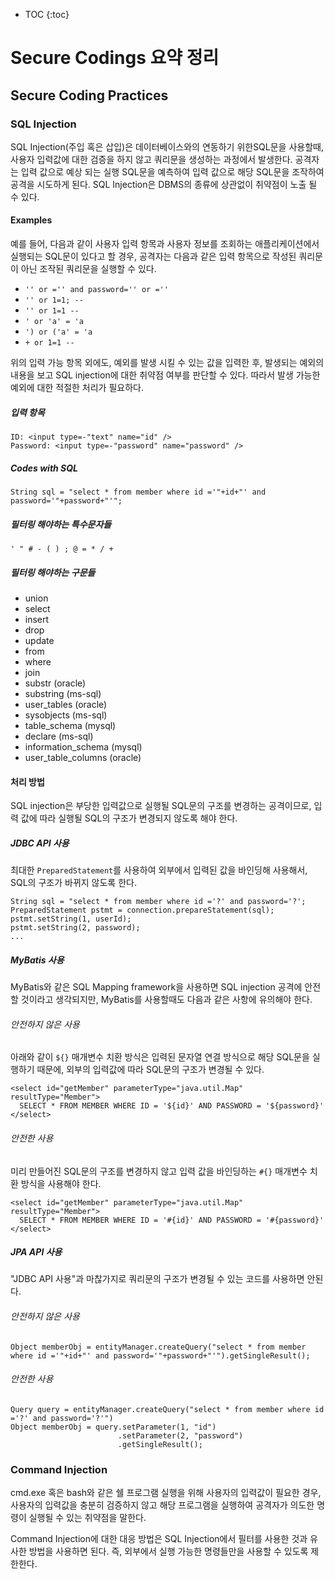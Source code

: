 * TOC
{:toc}

# Secure Codings 요약 정리
## Secure Coding Practices
### SQL Injection
SQL Injection(주입 혹은 삽입)은 데이터베이스와의 연동하기 위한SQL문을 사용할때, 사용자 입력값에 대한 검증을 하지 않고 쿼리문을 생성하는 과정에서 발생한다.
공격자는 입력 값으로 예상 되는 실행 SQL문을 예측하여 입력 값으로 해당 SQL문을 조작하여 공격을 시도하게 된다. SQL Injection은 DBMS의 종류에 상관없이 취약점이 노출 될 수 있다.

#### Examples
예를 들어, 다음과 같이 사용자 입력 항목과 사용자 정보를 조회하는 애플리케이션에서 실행되는 SQL문이 있다고 할 경우, 공격자는 다음과 같은 입력 항목으로 작성된 쿼리문이 아닌 조작된 쿼리문을 실행할 수 있다.

* ``` '' or ='' and password='' or ='' ```
* ``` '' or 1=1; -- ```
* ``` '' or 1=1 -- ```
* ``` ' or 'a' = 'a ```
* ``` ') or ('a' = 'a ```
* ``` + or 1=1 -- ```

위의 입력 가능 항목 외에도, 예외를 발생 시킬 수 있는 값을 입력한 후, 발생되는 예외의 내용을 보고 SQL injection에 대한 취약점 여부를 판단할 수 있다. 따라서 발생 가능한 예외에 대한 적절한 처리가 필요하다.

##### 입력 항목

```
ID: <input type=-"text" name="id" />
Password: <input type=-"password" name="password" />
```

##### Codes with SQL

```
String sql = "select * from member where id ='"+id+"' and password='"+password+"'";
```

##### 필터링 해야하는 특수문자들

``` ' " # - ( ) ; @ = * / + ```


##### 필터링 해야하는 구문들

* union
* select
* insert
* drop
* update
* from
* where
* join
* substr (oracle)
* substring (ms-sql)
* user_tables (oracle)
* sysobjects (ms-sql)
* table_schema (mysql)
* declare (ms-sql)
* information_schema (mysql)
* user_table_columns (oracle)

#### 처리 방법
SQL injection은 부당한 입력값으로 실행될 SQL문의 구조를 변경하는 공격이므로, 입력 값에 따라 실행될 SQL의 구조가 변경되지 않도록 해야 한다.

##### JDBC API 사용
최대한 ```PreparedStatement```를 사용하여 외부에서 입력된 값을 바인딩해 사용해서, SQL의 구조가 바뀌지 않도록 한다.

```
String sql = "select * from member where id ='?' and password='?';
PreparedStatement pstmt = connection.prepareStatement(sql);
pstmt.setString(1, userId);
pstmt.setString(2, password);
...
```
##### MyBatis 사용
MyBatis와 같은 SQL Mapping framework을 사용하면 SQL injection 공격에 안전할 것이라고 생각되지만, MyBatis를 사용할때도 다음과 같은 사항에 유의해야 한다.

###### 안전하지 않은 사용
아래와 같이 ```${}``` 매개변수 치환 방식은 입력된 문자열 연결 방식으로 해당 SQL문을 실행하기 때문에, 외부의 입력값에 따라 SQL문의 구조가 변경될 수 있다.

```
<select id="getMember" parameterType="java.util.Map" resultType="Member">
  SELECT * FROM MEMBER WHERE ID = '${id}' AND PASSWORD = '${password}'
</select>
```
###### 안전한 사용
미리 만들어진 SQL문의 구조를 변경하지 않고 입력 값을 바인딩하는 ```#{}``` 매개변수 치환 방식을 사용해야 한다.
```
<select id="getMember" parameterType="java.util.Map" resultType="Member">
  SELECT * FROM MEMBER WHERE ID = '#{id}' AND PASSWORD = '#{password}'
</select>
```

##### JPA API 사용
"JDBC API 사용"과 마찮가지로 쿼리문의 구조가 변경될 수 있는 코드를 사용하면 안된다.

###### 안전하지 않은 사용

```
Object memberObj = entityManager.createQuery("select * from member where id ='"+id+"' and password='"+password+"'").getSingleResult();
```

###### 안전한 사용

```
Query query = entityManager.createQuery("select * from member where id ='?' and password='?'")
Object memberObj = query.setParameter(1, "id")
                        .setParameter(2, "password")
                        .getSingleResult();
```

### Command Injection
cmd.exe 혹은 bash와 같은 쉘 프로그램 실행을 위해 사용자의 입력값이 필요한 경우, 사용자의 입력값을 충분히 검증하지 않고 해당 프로그램을 실행하여 공격자가 의도한 명령이 실행될 수 있는 취약점을 말한다.

Command Injection에 대한 대응 방법은 SQL Injection에서 필터를 사용한 것과 유사한 방법을 사용하면 된다. 즉, 외부에서 실행 가능한 명령들만을 사용할 수 있도록 제한한다.
